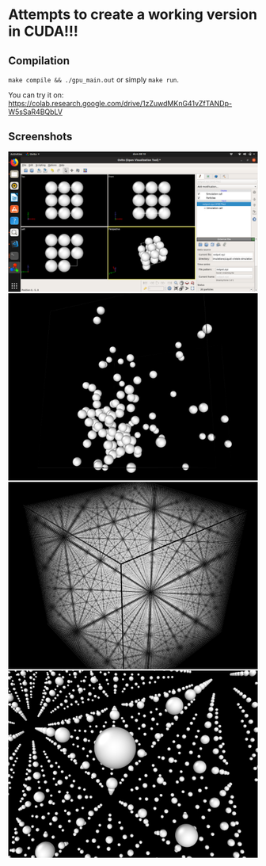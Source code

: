 Attempts to create a working version in CUDA!!!
========================

## Compilation

`make compile && ./gpu_main.out` or simply `make run`.

You can try it on: https://colab.research.google.com/drive/1zZuwdMKnG41vZfTANDp-W5sSaR4BQbLV

## Screenshots

![Ovito 20 particles](ovito-20.png)
![Ovito 100 particles](ovito-100.png)
![Ovito 100000 particles](ovito-100000(1).png)
![Ovito 100000 particles](ovito-100000(3).png)
